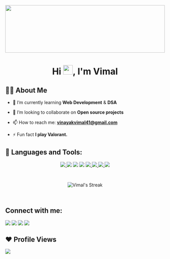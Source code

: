<!--
**BlaZe-001/BlaZe-001** is a ✨ _special_ ✨ repository because its `README.md` (this file) appears on your GitHub profile.

Here are some ideas to get you started:

- 🔭 I’m currently working on ...
- 🌱 I’m currently learning ...
- 👯 I’m looking to collaborate on ...
- 🤔 I’m looking for help with ...
- 💬 Ask me about ...
- 📫 How to reach me: ...
- 😄 Pronouns: ...
- ⚡ Fun fact: ...
-->
<a href="#"><img width="100%" height="150px" src="https://thecodingsection.com/wp-content/uploads/2021/09/intro-img.png"/></a>

<h1 align="center">Hi <img src="https://raw.githubusercontent.com/MartinHeinz/MartinHeinz/master/wave.gif" width="30px">, I'm Vimal</h1>
<!-- <h3 align="center"></h3> -->

## 🙋‍♂️ About Me

- 🌱 I’m currently learning **Web Development** & **DSA**

- 👯 I’m looking to collaborate on **Open source projects**

- 📫 How to reach me: **vinayakvimal41@gmail.com**

- ⚡ Fun fact **I play Valorant.**

## 🚀 Languages and Tools:

<p align="center"> 
    <a href="https://isocpp.org/" target="_blank"> <img src="https://img.icons8.com/color/48/000000/c-plus-plus-logo.png"/> </a>
    <a target="_blank"> <img src="https://img.icons8.com/color/48/000000/c-programming.png"/> </a>
    <img src="https://img.icons8.com/external-tal-revivo-shadow-tal-revivo/40/external-html-5-is-a-software-solution-stack-that-defines-the-properties-and-behaviors-of-web-page-logo-shadow-tal-revivo.png"/>
    <img src="https://img.icons8.com/color/48/000000/css3.png"/>
    <a href="https://getbootstrap.com/" target="_blank"><img src="https://img.icons8.com/color/48/000000/bootstrap.png"/>
    <a href="https://git-scm.com/" target="_blank"> <img src="https://img.icons8.com/color/48/000000/git.png"/>
    <a href="https://github.com/" target="_blank"> <img src="https://img.icons8.com/nolan/55/github.png"/>
    <a href="https://code.visualstudio.com/" target="_blank"> <img src="https://img.icons8.com/fluency/48/000000/visual-studio-code-2019.png"/>
</p>

<br/>

<p align="center">
    <a>
        <img alt="Vimal's Streak" src="https://github-readme-streak-stats.herokuapp.com?user=BlaZe-001&theme=blueberry_duo&date_format=j%20M%5B%20Y%5D"/>
    </a>
</p>

<br/>

## Connect with me:

<p align="left">

<a href = "https://www.linkedin.com/in/vimal-vinayak-6485b9208/"><img src="https://img.icons8.com/fluent/48/000000/linkedin.png"/></a>
<a href = "https://www.facebook.com/vimal.vinayak000"><img src="https://img.icons8.com/fluency/48/000000/facebook-new.png"/></a>
<a href = "https://www.instagram.com/vimalvinayak/"><img src="https://img.icons8.com/fluent/48/000000/instagram-new.png"/></a>
<a href = "https://twitter.com/itsVimalVinayak"><img src="https://img.icons8.com/fluent/48/000000/twitter.png"/></a>

</p>

## ❤ Profile Views

<a>
    <img src="https://komarev.com/ghpvc/?username=BlaZe-001">
</a>
